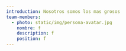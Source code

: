 ```yaml
---
introduction: Nosotros somos los mas grosos
team-members:
  - photo: static/img/persona-avatar.jpg
    nombre: f
    description: f
    position: f
---
```

